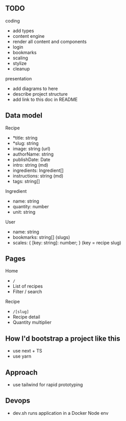 ## TODO
coding
- add types
- content engine
- render all content and components
- login
- bookmarks
- scaling
- stylize
- cleanup

presentation
- add diagrams to here
- describe project structure
- add link to this doc in README

## Data model

Recipe
- *title: string
- *slug: string
- image: string (url)
- authorName: string
- publishDate: Date
- intro: string (md)
- ingredients: Ingredient[]
- instructions: string (md)
- tags: string[]

Ingredient
- name: string
- quantity: number
- unit: string

User
- name: string
- bookmarks: string[] (slugs)
- scales: { [key: string]: number; } (key = recipe slug)

## Pages

Home
- `/`
- List of recipes
- Filter / search

Recipe
- `/[slug]`
- Recipe detail
- Quantity multiplier

## How I'd bootstrap a project like this

- use next + TS
- use yarn

## Approach
- use tailwind for rapid prototyping

## Devops

- dev.sh runs application in a Docker Node env